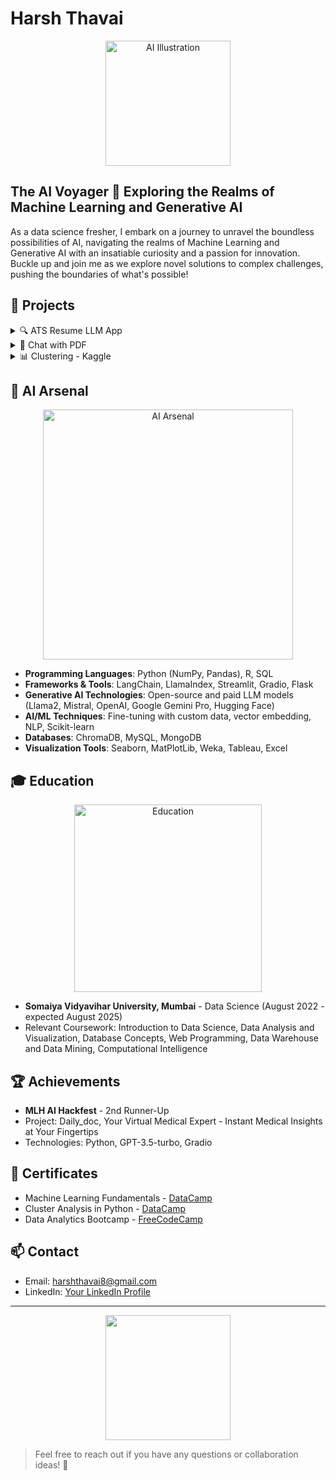 # Harsh Thavai

<div align="center">
 <img src="https://wallpapercave.com/wp/wp12481702.jpg" alt="AI Illustration" width="200"/>
</div>

## The AI Voyager 🚀 Exploring the Realms of Machine Learning and Generative AI

As a data science fresher, I embark on a journey to unravel the boundless possibilities of AI, navigating the realms of Machine Learning and Generative AI with an insatiable curiosity and a passion for innovation. Buckle up and join me as we explore novel solutions to complex challenges, pushing the boundaries of what's possible!

## 🚀 Projects

<details>
<summary>🔍 ATS Resume LLM App</summary>
<br>

Harnessing the power of OpenAI APIs, I developed an application that optimizes resumes for Applicant Tracking Systems (ATS), enhancing match rates for job applications and empowering job seekers to stand out from the crowd.

- **Technologies**: Python, Streamlit, Google Gemini Pro
- **Demo**: [ATS Resume LLM App](https://atsllm.streamlit.app/)

</details>

<details>
<summary>📖 Chat with PDF</summary>
<br>

Unlocking the wealth of knowledge within PDF documents, this application allows users to upload files, extract text, and engage in interactive question-answering sessions based on the content.

- **Technologies**: Python, Streamlit, Google Gemini Pro, Langchain, chromadb, faiss
- **Demo**: [Chat with PDF](https://chatwithpdfgenai.streamlit.app/)

</details>

<details>
<summary>📊 Clustering - Kaggle</summary>
<br>

Diving into the realm of unsupervised learning, this project showcases the power of K-Means clustering and Principal Component Analysis (PCA) in analyzing penguin measurements, leveraging various data analysis and machine learning frameworks.

- **Technologies**: Python, Pandas, Matplotlib, Scikit-learn
- **Kaggle Notebook**: [Clustering](https://www.kaggle.com/code/harshthavai/penguin-measurements-clustering-using-k-means-pca)

</details>

## 🧠 AI Arsenal

<div align="center">
 <img src="https://wallpapercave.com/wp/wp13350171.jpg" alt="AI Arsenal" width="400"/>
</div>

- **Programming Languages**: Python (NumPy, Pandas), R, SQL
- **Frameworks & Tools**: LangChain, LlamaIndex, Streamlit, Gradio, Flask
- **Generative AI Technologies**: Open-source and paid LLM models (Llama2, Mistral, OpenAI, Google Gemini Pro, Hugging Face)
- **AI/ML Techniques**: Fine-tuning with custom data, vector embedding, NLP, Scikit-learn
- **Databases**: ChromaDB, MySQL, MongoDB
- **Visualization Tools**: Seaborn, MatPlotLib, Weka, Tableau, Excel

## 🎓 Education

<div align="center">
 <img src="https://wallpapercave.com/wp/wp12320913.jpg" alt="Education" width="300"/>
</div>

- **Somaiya Vidyavihar University, Mumbai** - Data Science (August 2022 - expected August 2025)
 - Relevant Coursework: Introduction to Data Science, Data Analysis and Visualization, Database Concepts, Web Programming, Data Warehouse and Data Mining, Computational Intelligence

## 🏆 Achievements


- **MLH AI Hackfest** - 2nd Runner-Up
 - Project: Daily_doc, Your Virtual Medical Expert - Instant Medical Insights at Your Fingertips
 - Technologies: Python, GPT-3.5-turbo, Gradio

## 📜 Certificates

- Machine Learning Fundamentals - [DataCamp](https://www.datacamp.com/statement-of-accomplishment/track/298cfca4e5123be9f1d760fd53801ab9dfa754bb?raw=1)
- Cluster Analysis in Python - [DataCamp](https://www.datacamp.com/statement-of-accomplishment/course/cb362e756b8eb6b00497a6c17269b1e3df8792b1)
- Data Analytics Bootcamp - [FreeCodeCamp](https://drive.google.com/file/d/1Rc2q_AB3-d7Nj6rmaZz-PDxV_POgh1ie/view)

## 📫 Contact

- Email: harshthavai8@gmail.com
- LinkedIn: [Your LinkedIn Profile]([https://linkedin.com/your-profile](https://www.linkedin.com/in/harsh-thavai-3683301b6/))

---

<div align="center">
 <img src="https://wallpapercave.com/wp/wp13350216.png" width="200"/>
</div>

> Feel free to reach out if you have any questions or collaboration ideas! 🌟
